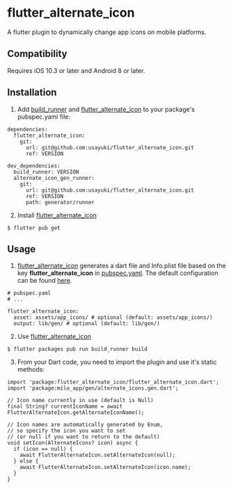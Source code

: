 # flutter_alternate_icon
A flutter plugin to dynamically change app icons on mobile platforms.

## Compatibility

Requires iOS 10.3 or later and Android 8 or later.

## Installation

1. Add [build_runner](https://pub.dev/packages/build_runner) and [flutter_alternate_icon](https://github.com/usayuki/flutter_alternate_icon) to your package's pubspec.yaml file:
```
dependencies:
  flutter_alternate_icon:
    git:
      url: git@github.com:usayuki/flutter_alternate_icon.git
      ref: VERSION

dev_dependencies:
  build_runner: VERSION
  alternate_icon_gen_runner:
    git:
      url: git@github.com:usayuki/flutter_alternate_icon.git
      ref: VERSION
      path: generator/runner
```

2. Install [flutter_alternate_icon](https://github.com/usayuki/flutter_alternate_icon)
```
$ flutter pub get
```

## Usage

1. [flutter_alternate_icon](https://github.com/usayuki/flutter_alternate_icon) generates a dart file and Info.plist file based on the key **flutter_alternate_icon** in [pubspec.yaml](https://dart.dev/tools/pub/pubspec).
The default configuration can be found [here](https://github.com/usayuki/flutter_alternate_icon/blob/main/generator/core/lib/setting/config_default.dart).
```
# pubspec.yaml
# ...

flutter_alternate_icon:
  asset: assets/app_icons/ # optional (default: assets/app_icons/)
  output: lib/gen/ # optional (default: lib/gen/)
```

2. Use [flutter_alternate_icon](https://github.com/usayuki/flutter_alternate_icon)
```
$ flutter packages pub run build_runner build
```

3. From your Dart code, you need to import the plugin and use it's static methods:
```
import 'package:flutter_alternate_icon/flutter_alternate_icon.dart';
import 'package:milo_app/gen/alternate_icons.gen.dart';

// Icon name currently in use (default is Null)
final String? currentIconName = await FlutterAlternateIcon.getAlternateIconName();

// Icon names are automatically generated by Enum,
// so specify the icon you want to set
// (or null if you want to return to the default)
void setIcon(AlternateIcons? icon) async {
  if (icon == null) {
    await FlutterAlternateIcon.setAlternateIcon(null);
  } else {
    await FlutterAlternateIcon.setAlternateIcon(icon.name);
  }
}
```
